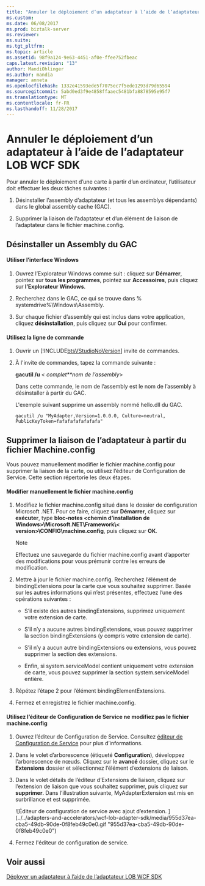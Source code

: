 ```yaml
---
title: "Annuler le déploiement d’un adaptateur à l’aide de l’adaptateur LOB WCF SDK | Documents Microsoft"
ms.custom: 
ms.date: 06/08/2017
ms.prod: biztalk-server
ms.reviewer: 
ms.suite: 
ms.tgt_pltfrm: 
ms.topic: article
ms.assetid: 98f9a124-9e63-4451-af0e-ffee752fbeac
caps.latest.revision: "13"
author: MandiOhlinger
ms.author: mandia
manager: anneta
ms.openlocfilehash: 1332e41593ede5f7075ec7f5ede1293d79d65594
ms.sourcegitcommit: 5abd0ed3f9e4858ffaaec5481bfa8878595e95f7
ms.translationtype: MT
ms.contentlocale: fr-FR
ms.lasthandoff: 11/28/2017
---
```

# <a name="undeploy-an-adapter-using-the-wcf-lob-adapter-sdk"></a>Annuler le déploiement d’un adaptateur à l’aide de l’adaptateur LOB WCF SDK
Pour annuler le déploiement d’une carte à partir d’un ordinateur, l’utilisateur doit effectuer les deux tâches suivantes :  
  
1.  Désinstaller l’assembly d’adaptateur (et tous les assemblys dépendants) dans le global assembly cache (GAC).  
  
2.  Supprimer la liaison de l’adaptateur et d’un élément de liaison de l’adaptateur dans le fichier machine.config.  
  
## <a name="uninstall-an-assembly-from-the-gac"></a>Désinstaller un Assembly du GAC  
  
#### <a name="use-the-windows-interface"></a>Utiliser l’interface Windows  
  
1.  Ouvrez l’Explorateur Windows comme suit : cliquez sur **Démarrer**, pointez sur **tous les programmes**, pointez sur **Accessoires**, puis cliquez sur **l’Explorateur Windows**.  
  
2.  Recherchez dans le GAC, ce qui se trouve dans % systemdrive%\Windows\Assembly.  
  
3.  Sur chaque fichier d’assembly qui est inclus dans votre application, cliquez **désinstallation**, puis cliquez sur **Oui** pour confirmer.  
  
#### <a name="use-the-command-line"></a>Utilisez la ligne de commande  
  
1.  Ouvrir un [!INCLUDE[btsVStudioNoVersion](../../includes/btsvstudionoversion-md.md)] invite de commandes.  
  
2.  À l'invite de commandes, tapez la commande suivante :  
  
     **gacutil /u** \< *complet**nom de l’assembly*\>  
  
     Dans cette commande, le nom de l’assembly est le nom de l’assembly à désinstaller à partir du GAC.  
  
     L'exemple suivant supprime un assembly nommé hello.dll du GAC.  
  
     `gacutil /u "MyAdapter,Version=1.0.0.0, Culture=neutral, PublicKeyToken=fafafafafafafafa"`
  
## <a name="remove-the-adapter-binding-from-the-machineconfig-file"></a>Supprimer la liaison de l’adaptateur à partir du fichier Machine.config  
 Vous pouvez manuellement modifier le fichier machine.config pour supprimer la liaison de la carte, ou utilisez l’éditeur de Configuration de Service. Cette section répertorie les deux étapes. 
  
#### <a name="manually-edit-the-machineconfig-file"></a>Modifier manuellement le fichier machine.config  
  
1.  Modifiez le fichier machine.config situé dans le dossier de configuration Microsoft .NET. Pour ce faire, cliquez sur **Démarrer**, cliquez sur **exécuter**, type **bloc-notes \<chemin d’installation de Windows\>\Microsoft.NET\Framework\\< version\>\CONFIG\machine.config**, puis cliquez sur **OK**.  
  
    > [!NOTE]
    >  Effectuez une sauvegarde du fichier machine.config avant d’apporter des modifications pour vous prémunir contre les erreurs de modification.  
  
2.  Mettre à jour le fichier machine.config. Recherchez l’élément de bindingExtensions pour la carte que vous souhaitez supprimer. Basée sur les autres informations qui n’est présentes, effectuez l’une des opérations suivantes :  
  
    -   S’il existe des autres bindingExtensions, supprimez uniquement votre extension de carte.  
  
    -   S’il n’y a aucune autres bindingExtensions, vous pouvez supprimer la section bindingExtensions (y compris votre extension de carte).  
  
    -   S’il n’y a aucun autre bindingExtensions ou extensions, vous pouvez supprimer la section des extensions.  
  
    -   Enfin, si system.serviceModel contient uniquement votre extension de carte, vous pouvez supprimer la section system.serviceModel entière.  
  
3.  Répétez l’étape 2 pour l’élément bindingElementExtensions.  
  
4.  Fermez et enregistrez le fichier machine.config.  
  
#### <a name="use-the-service-configuration-editor-do-change-the-machineconfig-file"></a>Utilisez l’éditeur de Configuration de Service ne modifiez pas le fichier machine.config  
  
1.  Ouvrez l’éditeur de Configuration de Service. Consultez [éditeur de Configuration de Service](https://msdn.microsoft.com/library/ms732009.aspx) pour plus d’informations.
  
2.  Dans le volet d’arborescence (étiqueté **Configuration**), développez l’arborescence de nœuds. Cliquez sur le **avancé** dossier, cliquez sur le **Extensions** dossier et sélectionnez l’élément d’extensions de liaison.  
  
3.  Dans le volet détails de l’éditeur d’Extensions de liaison, cliquez sur l’extension de liaison que vous souhaitez supprimer, puis cliquez sur **supprimer**. Dans l’illustration suivante, MyAdapterExtension est mis en surbrillance et est supprimée.  
  
     ![Éditeur de configuration de service avec ajout d’extension. ] (../../adapters-and-accelerators/wcf-lob-adapter-sdk/media/955d37ea-cba5-49db-90de-0f8feb49c0e0.gif "955d37ea-cba5-49db-90de-0f8feb49c0e0")  
  
4.  Fermez l'éditeur de configuration de service.  
  
## <a name="see-also"></a>Voir aussi  
 [Déployer un adaptateur à l’aide de l’adaptateur LOB WCF SDK](../../adapters-and-accelerators/wcf-lob-adapter-sdk/deploy-an-adapter-using-the-wcf-lob-adapter-sdk.md)